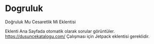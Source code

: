 # Dogruluk
Doğruluk Mu Cesaretlik Mi Eklentisi

Eklenti Ana Sayfada otomatik olarak sorular görüntüler. https://dusuncekatalogu.com/
Çalışması için Jetpack eklentisi gereklidir.
